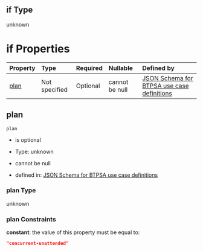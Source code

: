 ## if Type

unknown

# if Properties

| Property      | Type          | Required | Nullable       | Defined by                                                                                                                                                                                                                                  |
| :------------ | :------------ | :------- | :------------- | :------------------------------------------------------------------------------------------------------------------------------------------------------------------------------------------------------------------------------------------ |
| [plan](#plan) | Not specified | Optional | cannot be null | [JSON Schema for BTPSA use case definitions](btpsa-usecase-properties-services-items-allof-1-then-allof-55-then-allof-1-if-properties-plan.md "undefined#/properties/services/items/allOf/1/then/allOf/55/then/allOf/1/if/properties/plan") |

## plan



`plan`

*   is optional

*   Type: unknown

*   cannot be null

*   defined in: [JSON Schema for BTPSA use case definitions](btpsa-usecase-properties-services-items-allof-1-then-allof-55-then-allof-1-if-properties-plan.md "undefined#/properties/services/items/allOf/1/then/allOf/55/then/allOf/1/if/properties/plan")

### plan Type

unknown

### plan Constraints

**constant**: the value of this property must be equal to:

```json
"concurrent-unattended"
```
